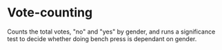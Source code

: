 # Vote-counting
Counts the total votes, "no" and "yes" by gender, and runs a significance test to decide whether doing bench press is dependant on gender.
